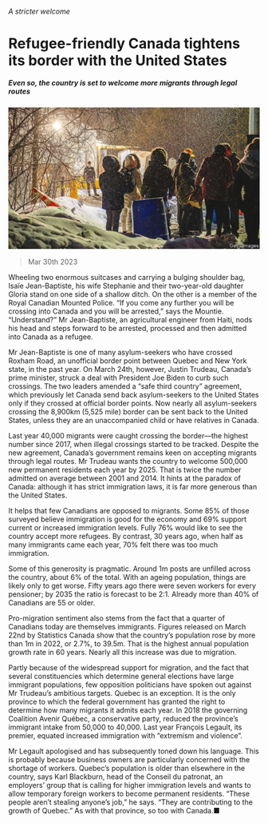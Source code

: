 ###### A stricter welcome

# Refugee-friendly Canada tightens its border with the United States 

##### Even so, the country is set to welcome more migrants through legal routes 

![image](images/20230401_AMP002.jpg) 

> Mar 30th 2023 

Wheeling two enormous suitcases and carrying a bulging shoulder bag, Isaïe Jean-Baptiste, his wife Stephanie and their two-year-old daughter Gloria stand on one side of a shallow ditch. On the other is a member of the Royal Canadian Mounted Police. “If you come any further you will be crossing into Canada and you will be arrested,” says the Mountie. “Understand?” Mr Jean-Baptiste, an agricultural engineer from Haiti, nods his head and steps forward to be arrested, processed and then admitted into Canada as a refugee. 

Mr Jean-Baptiste is one of many asylum-seekers who have crossed Roxham Road, an unofficial border point between Quebec and New York state, in the past year. On March 24th, however, Justin Trudeau, Canada’s prime minister, struck a deal with President Joe Biden to curb such crossings. The two leaders amended a “safe third country” agreement, which previously let Canada send back asylum-seekers to the United States only if they crossed at official border points. Now nearly all asylum-seekers crossing the 8,900km (5,525 mile) border can be sent back to the United States, unless they are an unaccompanied child or have relatives in Canada. 

Last year 40,000 migrants were caught crossing the border—the highest number since 2017, when illegal crossings started to be tracked. Despite the new agreement, Canada’s government remains keen on accepting migrants through legal routes. Mr Trudeau wants the country to welcome 500,000 new permanent residents each year by 2025. That is twice the number admitted on average between 2001 and 2014. It hints at the paradox of Canada: although it has strict immigration laws, it is far more generous than the United States.

It helps that few Canadians are opposed to migrants. Some 85% of those surveyed believe immigration is good for the economy and 69% support current or increased immigration levels. Fully 76% would like to see the country accept more refugees. By contrast, 30 years ago, when half as many immigrants came each year, 70% felt there was too much immigration.

Some of this generosity is pragmatic. Around 1m posts are unfilled across the country, about 6% of the total. With an ageing population, things are likely only to get worse. Fifty years ago there were seven workers for every pensioner; by 2035 the ratio is forecast to be 2:1. Already more than 40% of Canadians are 55 or older.

Pro-migration sentiment also stems from the fact that a quarter of Canadians today are themselves immigrants. Figures released on March 22nd by Statistics Canada show that the country’s population rose by more than 1m in 2022, or 2.7%, to 39.5m. That is the highest annual population growth rate in 60 years. Nearly all this increase was due to migration.

Partly because of the widespread support for migration, and the fact that several constituencies which determine general elections have large immigrant populations, few opposition politicians have spoken out against Mr Trudeau’s ambitious targets. Quebec is an exception. It is the only province to which the federal government has granted the right to determine how many migrants it admits each year. In 2018 the governing Coalition Avenir Québec, a conservative party, reduced the province’s immigrant intake from 50,000 to 40,000. Last year François Legault, its premier, equated increased immigration with “extremism and violence”. 

Mr Legault apologised and has subsequently toned down his language. This is probably because business owners are particularly concerned with the shortage of workers. Quebec’s population is older than elsewhere in the country, says Karl Blackburn, head of the Conseil du patronat, an employers’ group that is calling for higher immigration levels and wants to allow temporary foreign workers to become permanent residents. “These people aren’t stealing anyone’s job,” he says. “They are contributing to the growth of Quebec.” As with that province, so too with Canada.■

